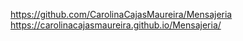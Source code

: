 https://github.com/CarolinaCajasMaureira/Mensajeria
https://carolinacajasmaureira.github.io/Mensajeria/
